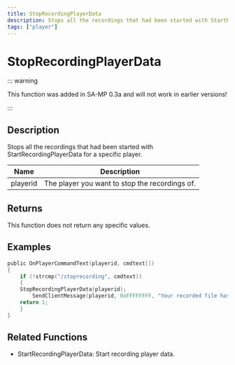 ```yaml
---
title: StopRecordingPlayerData
description: Stops all the recordings that had been started with StartRecordingPlayerData for a specific player.
tags: ["player"]
---
```


# StopRecordingPlayerData

::: warning

This function was added in SA-MP 0.3a and will not work in earlier versions!

:::

## Description

Stops all the recordings that had been started with StartRecordingPlayerData for a specific player.

| Name     | Description                                    |
| -------- | ---------------------------------------------- |
| playerid | The player you want to stop the recordings of. |

## Returns

This function does not return any specific values.

## Examples

```c
public OnPlayerCommandText(playerid, cmdtext[])
{
    if (!strcmp("/stoprecording", cmdtext))
    {
	StopRecordingPlayerData(playerid);
        SendClientMessage(playerid, 0xFFFFFFFF, "Your recorded file has been saved to the scriptfiles folder!");
	return 1;
    }
}
```

## Related Functions

- StartRecordingPlayerData: Start recording player data.
